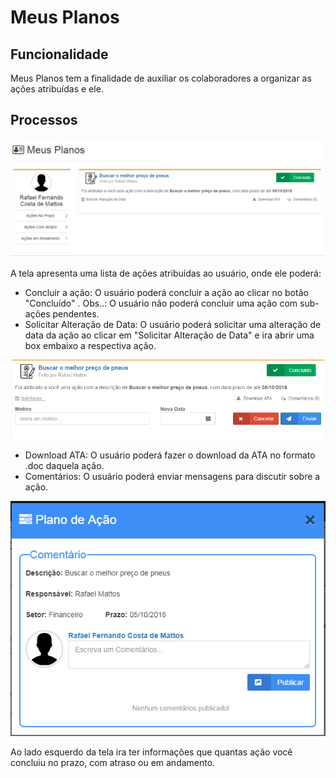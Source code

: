 # Meus Planos

## Funcionalidade

Meus Planos tem a finalidade de auxiliar os colaboradores a organizar as ações atribuídas e ele.

## Processos

![](../../.gitbook/assets/image-66.png)

A tela apresenta uma lista de ações atribuídas ao usuário, onde ele poderá:

* Concluir a ação: O usuário poderá concluir a ação ao clicar no botão "Concluído" . Obs..: O usuário não poderá concluir uma ação com sub-ações pendentes.
* Solicitar Alteração de Data: O usuário poderá solicitar uma alteração de data da ação ao clicar em "Solicitar Alteração de Data" e ira abrir uma box embaixo a respectiva ação. 

![](../../.gitbook/assets/image-47.png)

* Download ATA: O usuário poderá fazer o download da ATA no formato .doc daquela ação.
* Comentários: O usuário poderá enviar mensagens para discutir sobre a ação. 

![](../../.gitbook/assets/image-54.png)

Ao lado esquerdo da tela ira ter informações que quantas ação você concluiu no prazo, com atraso ou em andamento.

